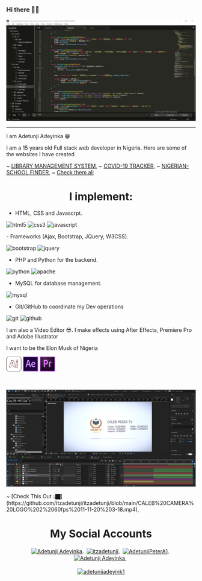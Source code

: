 ### Hi there 👋🏿

<img src="https://github.com/Itzadetunji/itzadetunji/blob/main/github%20twitter%20clone.png" alt="My Profile Header Image" /> 

<hr>

I am Adetunji Adeyinka 😁

I am a 15 years old Full stack web developer in Nigeria.
Here are some of the websites I have created

~ [LIBRARY MANAGEMENT SYSTEM](http://adeyinka.000webhostapp.com/lms/librarian), 
~ [COVID-19 TRACKER](http://adeyinka.000webhostapp.com/corona), 
~ [NIGERIAN-SCHOOL FINDER](https://github.com/Itzadetunji/php-integrated-school-finder), 
~ [Check them all](https://github.com/itzadetunji?tab=repositories)

<h1 align="center">I implement:</h1>


-  HTML, CSS and Javascrpt.
<p>
    <img src="https://devicons.github.io/devicon/devicon.git/icons/html5/html5-original-wordmark.svg" alt="html5" height="40"/> 
    <img src="https://devicons.github.io/devicon/devicon.git/icons/css3/css3-original-wordmark.svg" alt="css3" height="40"/>
    <img src="https://devicons.github.io/devicon/devicon.git/icons/javascript/javascript-original.svg" alt="javascript" height="40"/>
</p>
-  Frameworks (Ajax, Bootstrap, JQuery, W3CSS).
<p> 
    <img src="https://devicons.github.io/devicon/devicon.git/icons/bootstrap/bootstrap-plain.svg" alt="bootstrap" height="40"/> 
    <img src="https://devicon.dev/devicon.git/icons/jquery/jquery-original-wordmark.svg" alt="jquery" height="40"/> 
</p>


-  PHP and Python for the backend.
<p>
    <img src="https://devicons.github.io/devicon/devicon.git/icons/python/python-original.svg" alt="python" height="40"/>
    <img src="https://www.vectorlogo.zone/logos/apache/apache-official.svg" alt="apache" height="40"/> 
</p>

-  MySQL for database management.
<p>
    <img src="https://devicons.github.io/devicon/devicon.git/icons/mysql/mysql-original-wordmark.svg" alt="mysql" height="40"/>
</p>


- Git/GitHub to coordinate my Dev operations
<p>
    <img src="https://www.vectorlogo.zone/logos/git-scm/git-scm-ar21.svg" alt="git" height="40"/> 
    <img src="https://www.vectorlogo.zone/logos/github/github-ar21.svg" alt="github" height="40"/> 
</p>


I am also a Video Editor 😎.
I make effects using After Effects, Premiere Pro and Adobe Illustrator

I want to be the Elon Musk of Nigeria

<p>
    <img src="https://github.com/devicons/devicon/blob/master/icons/illustrator/illustrator-line.svg" alt="apache" height="40"/> 
    <img src="https://github.com/Itzadetunji/itzadetunji/blob/main/200px-Adobe_After_Effects_CC_icon.png" alt="electron" height="40"/> 
    <img src="https://github.com/Itzadetunji/itzadetunji/blob/main/premiere-cc-logo-png-transparent.png" alt="figma" height="40"/>
</p>
<br>
<p>
    <img src="https://github.com/Itzadetunji/itzadetunji/blob/main/Capture.PNG" alt="adobe after effects"/> 
</p> 
~ [Check This Out 👆🏿](https://github.com/Itzadetunji/itzadetunji/blob/main/CALEB%20CAMERA%20LOGO%202%2060fps%2011-11-20%203-18.mp4),

<!-- <h1 align="center">My Stats</h1> -->

<!-- <div align="center">
    <img src="https://github-readme-stats.vercel.app/api/top-langs/?username=itzadetunji&layout=compact" alt="itzadetunji" />
    &nbsp;&nbsp;
    <img src="https://github-readme-stats.vercel.app/api?username=itzadetunji&show_icons=true" alt="itzadetunji" />
</div> -->


<h1 align="center">My Social Accounts</h1>

<p align="center">
    <a href="https://www.linkedin.com/in/adetunji-adeyinka-8aa5311b9/" target="_blank"
        ><img align="center" src="https://www.vectorlogo.zone/logos/linkedin/linkedin-icon.svg" alt="Adetunji Adeyinka" height="50" />
    </a>
    &nbsp;
      <a href="https://instagram.com/itzadetunji" target="_blank">
        <img align="center" src="https://www.vectorlogo.zone/logos/instagram/instagram-icon.svg" alt="itzadetunji" height="50" />
    </a>
    &nbsp;
    <a href="https://twitter.com/AdetunjiPeterA1" target="_blank">
        <img align="center" src="https://devicon.dev/devicon.git/icons/twitter/twitter-original.svg" alt="AdetunjiPeterA1" height="50" />
    </a>
    &nbsp;
    <a href="https://www.facebook.com/adetunji.adeyinka.1238" target="_blank">
        <img align="center" src="https://www.vectorlogo.zone/logos/facebook/facebook-official.svg" alt="Adetunji Adeyinka" height="50" />
    </a>
    &nbsp
    <br><br>
    <a href="https://www.hackerrank.com/adetunjiadeyink1" target="_blank">
        <img align="center" src="https://cdn.jsdelivr.net/npm/simple-icons@3.0.1/icons/hackerrank.svg" alt="adetunjiadeyink1" height="40" />
    </a>
</p>

